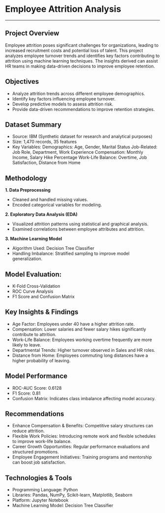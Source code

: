 # Employee Attrition Analysis
<hr>

## Project Overview
Employee attrition poses significant challenges for organizations, leading to increased recruitment costs and potential loss of talent. This project analyzes employee turnover trends and identifies key factors contributing to attrition using machine learning techniques. The insights derived can assist HR teams in making data-driven decisions to improve employee retention.

## Objectives
* Analyze attrition trends across different employee demographics.
* Identify key factors influencing employee turnover.
* Develop predictive models to assess attrition risk.
* Provide data-driven recommendations to improve retention strategies.

## Dataset Summary
* Source: IBM (Synthetic dataset for research and analytical purposes)
* Size: 1,470 records, 35 features
* Key Variables:
Demographics: Age, Gender, Marital Status
Job-Related: Job Role, Department, Work Experience
Compensation: Monthly Income, Salary Hike Percentage
Work-Life Balance: Overtime, Job Satisfaction, Distance from Home

## Methodology
**1. Data Preprocessing**
* Cleaned and handled missing values.
* Encoded categorical variables for modeling.

**2. Exploratory Data Analysis (EDA)**
* Visualized attrition patterns using statistical and graphical analysis.
* Examined correlations between employee attributes and attrition.

**3. Machine Learning Model**
* Algorithm Used: Decision Tree Classifier
* Handling Imbalance: Stratified sampling to improve model generalization.

## Model Evaluation:
* K-Fold Cross-Validation
* ROC Curve Analysis
* F1 Score and Confusion Matrix

## Key Insights & Findings
* Age Factor: Employees under 40 have a higher attrition rate.
* Compensation: Lower salaries and fewer salary hikes significantly contribute to attrition.
* Work-Life Balance: Employees working overtime frequently are more likely to leave.
* Departmental Trends: Higher turnover observed in Sales and HR roles.
* Distance from Home: Employees commuting long distances have a higher probability of leaving.

## Model Performance
* ROC-AUC Score: 0.6128
* F1 Score: 0.81
* Confusion Matrix: Indicates class imbalance affecting model accuracy.

## Recommendations
* Enhance Compensation & Benefits: Competitive salary structures can reduce attrition.
* Flexible Work Policies: Introducing remote work and flexible schedules to improve work-life balance.
* Career Growth Opportunities: Regular performance evaluations and structured promotions.
* Employee Engagement Initiatives: Training programs and mentorship can boost job satisfaction.

## Technologies & Tools
* Programming Language: Python
* Libraries: Pandas, NumPy, Scikit-learn, Matplotlib, Seaborn
* Platform: Jupyter Notebook
* Machine Learning Model: Decision Tree Classifier
